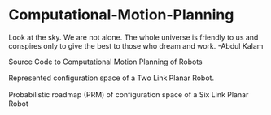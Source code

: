 # Computational-Motion-Planning
Look at the sky. We are not alone. The whole universe is friendly to us and conspires only to give the best to those who dream and work. -Abdul Kalam

Source Code to Computational Motion Planning of Robots

Represented conﬁguration space of a Two Link Planar Robot.

Probabilistic roadmap (PRM) of conﬁguration space of a Six Link Planar Robot
